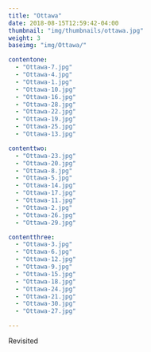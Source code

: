 ```yaml
---
title: "Ottawa"
date: 2018-08-15T12:59:42-04:00
thumbnail: "img/thumbnails/ottawa.jpg"
weight: 3
baseimg: "img/Ottawa/"

contentone:
  - "Ottawa-7.jpg"
  - "Ottawa-4.jpg"
  - "Ottawa-1.jpg"
  - "Ottawa-10.jpg"
  - "Ottawa-16.jpg"
  - "Ottawa-28.jpg"
  - "Ottawa-22.jpg"
  - "Ottawa-19.jpg"
  - "Ottawa-25.jpg"
  - "Ottawa-13.jpg"

contenttwo:
  - "Ottawa-23.jpg"
  - "Ottawa-20.jpg"
  - "Ottawa-8.jpg"
  - "Ottawa-5.jpg"
  - "Ottawa-14.jpg"
  - "Ottawa-17.jpg"
  - "Ottawa-11.jpg"
  - "Ottawa-2.jpg"
  - "Ottawa-26.jpg"
  - "Ottawa-29.jpg"

contentthree:
  - "Ottawa-3.jpg"
  - "Ottawa-6.jpg"
  - "Ottawa-12.jpg"
  - "Ottawa-9.jpg"
  - "Ottawa-15.jpg"
  - "Ottawa-18.jpg"
  - "Ottawa-24.jpg"
  - "Ottawa-21.jpg"
  - "Ottawa-30.jpg"
  - "Ottawa-27.jpg"

---
```


Revisited
